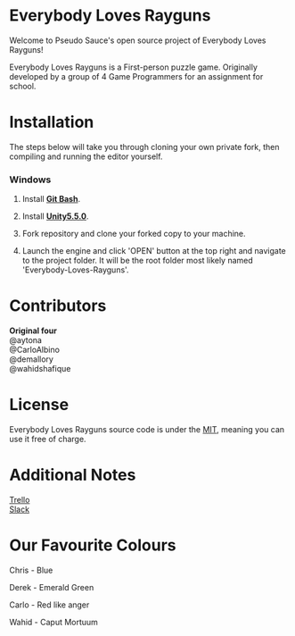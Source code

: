 # Everybody Loves Rayguns
Welcome to Pseudo Sauce's open source project of Everybody Loves Rayguns!

Everybody Loves Rayguns is a First-person puzzle game. Originally developed by a group of 4 Game Programmers for an assignment for school.

# Installation
The steps below will take you through cloning your own private fork, then compiling and running the editor yourself.

### Windows
1. Install **[Git Bash](https://git-scm.com/downloads)**.

1. Install **[Unity5.5.0](https://unity3d.com/get-unity/download/archive)**.

1. Fork repository and clone your forked copy to your machine.

1. Launch the engine and click 'OPEN' button at the top right and navigate to the project folder. It will be the root folder most likely named 'Everybody-Loves-Rayguns'.

# Contributors
**Original four**<br/>
@aytona<br/>
@CarloAlbino<br/>
@demallory<br/>
@wahidshafique<br/>

# License
Everybody Loves Rayguns source code is under the [MIT](https://opensource.org/licenses/MIT), meaning you can use it free of charge.

# Additional Notes

[Trello](https://trello.com/b/54MH921x)<br/>
[Slack](https://pseudosauce.slack.com)

# Our Favourite Colours
Chris - Blue

Derek - Emerald Green

Carlo - Red like anger

Wahid - Caput Mortuum
